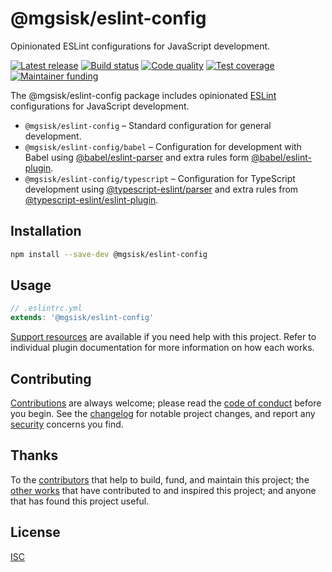 # @mgsisk/eslint-config

Opinionated ESLint configurations for JavaScript development.

[![Latest release][badge-release]][url-release]
[![Build status][badge-build]][url-build]
[![Code quality][badge-quality]][url-codacy]
[![Test coverage][badge-coverage]][url-codacy]
[![Maintainer funding][badge-funding]][url-funding]

The @mgsisk/eslint-config package includes opinionated [ESLint][] configurations
for JavaScript development.

- `@mgsisk/eslint-config` – Standard configuration for general development.
- `@mgsisk/eslint-config/babel` – Configuration for development with Babel using
  [@babel/eslint-parser][] and extra rules form [@babel/eslint-plugin][].
- `@mgsisk/eslint-config/typescript` – Configuration for TypeScript development
  using [@typescript-eslint/parser][] and extra rules from
  [@typescript-eslint/eslint-plugin][].

## Installation

```sh
npm install --save-dev @mgsisk/eslint-config
```

## Usage

```js
// .eslintrc.yml
extends: '@mgsisk/eslint-config'
```

[Support resources][] are available if you need help with this project. Refer to
individual plugin documentation for more information on how each works.

## Contributing

[Contributions][] are always welcome; please read the [code of conduct][]
before you begin. See the [changelog][] for notable project changes, and report
any [security][] concerns you find.

## Thanks

To the [contributors][] that help to build, fund, and maintain this project;
the [other works][] that have contributed to and inspired this project; and
anyone that has found this project useful.

## License

[ISC][]

[@babel/eslint-parser]: https://www.npmjs.com/package/@babel/eslint-parser
[@babel/eslint-plugin]: https://www.npmjs.com/package/@babel/eslint-plugin
[@typescript-eslint/eslint-plugin]: https://www.npmjs.com/package/@typescript-eslint/eslint-plugin
[@typescript-eslint/parser]: https://npmjs.com/package/@typescript-eslint/parser
[badge-build]: https://img.shields.io/github/actions/workflow/status/mgsisk/eslint-config/build.yml
[badge-coverage]: https://img.shields.io/codacy/coverage/214d41f28f1e4970974e1ea25fe6492e
[badge-funding]: https://img.shields.io/github/sponsors/mgsisk
[badge-quality]: https://img.shields.io/codacy/grade/214d41f28f1e4970974e1ea25fe6492e
[badge-release]: https://img.shields.io/github/v/tag/mgsisk/eslint-config?sort=semver
[changelog]: CHANGELOG.md
[code of conduct]: CODE_OF_CONDUCT.md
[contributions]: CONTRIBUTING.md
[contributors]: AUTHORS.md
[eslint]: https://eslint.org
[isc]: LICENSE.md
[other works]: THANKS.md
[security]: SECURITY.md
[support resources]: SUPPORT.md
[url-build]: https://github.com/mgsisk/eslint-config/actions?query=workflow%3Abuild
[url-codacy]: https://app.codacy.com/gh/mgsisk/eslint-config
[url-funding]: CONTRIBUTING.md#funding
[url-release]: https://github.com/mgsisk/eslint-config/releases
